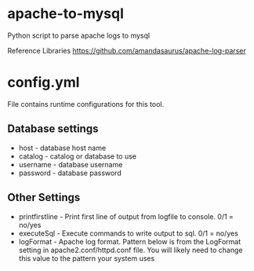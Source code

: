# apache-to-mysql
Python script to parse apache logs to mysql

Reference Libraries
https://github.com/amandasaurus/apache-log-parser

# config.yml
File contains runtime configurations for this tool.
## Database settings
* host - database host name
* catalog - catalog or database to use
* username - database username
* password  - database password

## Other Settings
* printfirstline - Print first line of output from logfile to console. 0/1 = no/yes
* executeSql - Execute commands to write output to sql.  0/1 = no/yes
* logFormat - Apache log format. Pattern below is from the LogFormat setting in apache2.conf/httpd.conf file. You will likely need to change this value to the pattern your system uses
